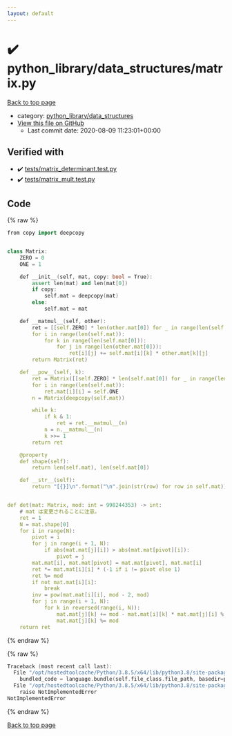 ```yaml
---
layout: default
---
```


<!-- mathjax config similar to math.stackexchange -->
<script type="text/javascript" async
  src="https://cdnjs.cloudflare.com/ajax/libs/mathjax/2.7.5/MathJax.js?config=TeX-MML-AM_CHTML">
</script>
<script type="text/x-mathjax-config">
  MathJax.Hub.Config({
    TeX: { equationNumbers: { autoNumber: "AMS" }},
    tex2jax: {
      inlineMath: [ ['$','$'] ],
      processEscapes: true
    },
    "HTML-CSS": { matchFontHeight: false },
    displayAlign: "left",
    displayIndent: "2em"
  });
</script>

<script type="text/javascript" src="https://cdnjs.cloudflare.com/ajax/libs/jquery/3.4.1/jquery.min.js"></script>
<script src="https://cdn.jsdelivr.net/npm/jquery-balloon-js@1.1.2/jquery.balloon.min.js" integrity="sha256-ZEYs9VrgAeNuPvs15E39OsyOJaIkXEEt10fzxJ20+2I=" crossorigin="anonymous"></script>
<script type="text/javascript" src="../../../assets/js/copy-button.js"></script>
<link rel="stylesheet" href="../../../assets/css/copy-button.css" />


# :heavy_check_mark: python_library/data_structures/matrix.py

<a href="../../../index.html">Back to top page</a>

* category: <a href="../../../index.html#4f7277da04114aac533381a4614f94a3">python_library/data_structures</a>
* <a href="{{ site.github.repository_url }}/blob/master/python_library/data_structures/matrix.py">View this file on GitHub</a>
    - Last commit date: 2020-08-09 11:23:01+00:00




## Verified with

* :heavy_check_mark: <a href="../../../verify/tests/matrix_determinant.test.py.html">tests/matrix_determinant.test.py</a>
* :heavy_check_mark: <a href="../../../verify/tests/matrix_mult.test.py.html">tests/matrix_mult.test.py</a>


## Code

<a id="unbundled"></a>
{% raw %}
```cpp
from copy import deepcopy


class Matrix:
    ZERO = 0
    ONE = 1

    def __init__(self, mat, copy: bool = True):
        assert len(mat) and len(mat[0])
        if copy:
            self.mat = deepcopy(mat)
        else:
            self.mat = mat

    def __matmul__(self, other):
        ret = [[self.ZERO] * len(other.mat[0]) for _ in range(len(self.mat))]
        for i in range(len(self.mat)):
            for k in range(len(self.mat[0])):
                for j in range(len(other.mat[0])):
                    ret[i][j] += self.mat[i][k] * other.mat[k][j]
        return Matrix(ret)

    def __pow__(self, k):
        ret = Matrix([[self.ZERO] * len(self.mat[0]) for _ in range(len(self.mat))])
        for i in range(len(self.mat)):
            ret.mat[i][i] = self.ONE
        n = Matrix(deepcopy(self.mat))

        while k:
            if k & 1:
                ret = ret.__matmul__(n)
            n = n.__matmul__(n)
            k >>= 1
        return ret

    @property
    def shape(self):
        return len(self.mat), len(self.mat[0])

    def __str__(self):
        return "[{}]\n".format("\n".join(str(row) for row in self.mat))


def det(mat: Matrix, mod: int = 998244353) -> int:
    # mat は変更されることに注意。
    ret = 1
    N = mat.shape[0]
    for i in range(N):
        pivot = i
        for j in range(i + 1, N):
            if abs(mat.mat[j][i]) > abs(mat.mat[pivot][i]):
                pivot = j
        mat.mat[i], mat.mat[pivot] = mat.mat[pivot], mat.mat[i]
        ret *= mat.mat[i][i] * (-1 if i != pivot else 1)
        ret %= mod
        if not mat.mat[i][i]:
            break
        inv = pow(mat.mat[i][i], mod - 2, mod)
        for j in range(i + 1, N):
            for k in reversed(range(i, N)):
                mat.mat[j][k] += mod - mat.mat[i][k] * mat.mat[j][i] % mod * inv % mod
                mat.mat[j][k] %= mod
    return ret

```
{% endraw %}

<a id="bundled"></a>
{% raw %}
```cpp
Traceback (most recent call last):
  File "/opt/hostedtoolcache/Python/3.8.5/x64/lib/python3.8/site-packages/onlinejudge_verify/docs.py", line 349, in write_contents
    bundled_code = language.bundle(self.file_class.file_path, basedir=pathlib.Path.cwd())
  File "/opt/hostedtoolcache/Python/3.8.5/x64/lib/python3.8/site-packages/onlinejudge_verify/languages/python.py", line 61, in bundle
    raise NotImplementedError
NotImplementedError

```
{% endraw %}

<a href="../../../index.html">Back to top page</a>


